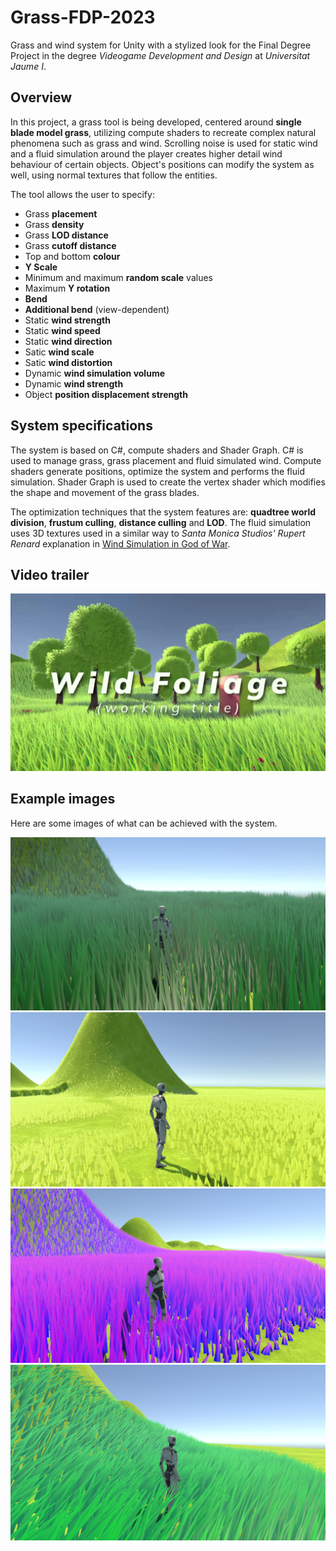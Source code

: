 # Grass-FDP-2023
Grass and wind system for Unity with a stylized look for the Final Degree Project in the degree *Videogame Development and Design* at *Universitat Jaume I*.

## Overview

In this project, a grass tool is being developed, centered around **single blade model grass**, utilizing compute shaders to recreate complex natural phenomena such as grass and wind. Scrolling noise is used for static wind and a fluid simulation around the player creates higher detail wind behaviour of certain objects. Object's positions can modify the system as well, using normal textures that follow the entities.

The tool allows the user to specify:

 -  Grass **placement**
 - Grass **density**
 - Grass **LOD distance**
 - Grass **cutoff distance**
 - Top and bottom **colour**
 - **Y Scale**
 -  Minimum and maximum **random scale** values
 - Maximum **Y rotation**
 - **Bend**
 - **Additional bend** (view-dependent)
 - Static **wind strength**
 - Static **wind speed**
 - Static **wind direction**
 - Satic **wind scale**
 - Satic **wind distortion**
 - Dynamic **wind simulation volume**
 - Dynamic **wind strength**
 - Object **position displacement strength**

## System specifications
The system is based on C#, compute shaders and Shader Graph. C# is used to manage grass, grass placement and fluid simulated wind. Compute shaders generate positions, optimize the system and performs the fluid simulation. Shader Graph is used to create the vertex shader which modifies the shape and movement of the grass blades.

The optimization techniques that the system features are: **quadtree world division**, **frustum culling**, **distance culling** and **LOD**. The fluid simulation uses 3D textures used in a similar way to *Santa Monica Studios' Rupert Renard* explanation in [Wind Simulation in God of War](https://www.youtube.com/watch?v=dDgyBKkSf7A&t=1531s&ab_channel=GDC).

## Video trailer

[![VIDEO TRAILER IMAGE TO YOUTUBE](./readmesource/WildGrass_trailer_Moment.jpg)](https://www.youtube.com/watch?v=syXk2TzY0O4&ab_channel=VideojuegosUJI)

## Example images
Here are some images of what can be achieved with the system.

![Example1](./readmesource/grass_example2.png)
![Example2](./readmesource/grass_example3.png)
![Example3](./readmesource/grass_example5.png)
![Example4](./readmesource/grass_example8.png)

